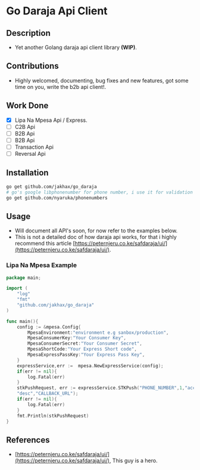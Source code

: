 # Go Daraja Api Client
## Description
- Yet another Golang daraja api client library **(WIP)**.

## Contributions
- Highly welcomed, documenting, bug fixes and new features, got some time on you, write the b2b api client!.

## Work Done
- [x] Lipa Na Mpesa Api / Express.
- [ ] C2B Api
- [ ] B2B Api
- [ ] B2B Api
- [ ] Transaction Api
- [ ] Reversal Api

## Installation
```bash
go get github.com/jakhax/go_daraja
# go's google libphonenumber for phone number, i use it for validation
go get github.com/nyaruka/phonenumbers
```


## Usage
- Will document all API's soon, for now refer to the examples below.
- This is not a detailed doc of how daraja api works, for that i highly recommend this article [https://peternjeru.co.ke/safdaraja/ui/](https://peternjeru.co.ke/safdaraja/ui/).

### Lipa Na Mpesa Example
```go
package main;

import (
	"log"
	"fmt"
	"github.com/jakhax/go_daraja"
)

func main(){
	config := &mpesa.Config{
		MpesaEnvironment:"environment e.g sanbox/production",
		MpesaConsumerKey:"Your Consumer Key",
		MpesaConsumerSecret:"Your Consumer Secret",
		MpesaShortCode:"Your Express Short code",
		MpesaExpressPassKey:"Your Express Pass Key",
	}
	expressService,err :=  mpesa.NewExpressService(config);
	if(err != nil){
		log.Fatal(err)
	}
	stkPushRequest, err := expressService.STKPush("PHONE_NUMBER",1,"account",
	"desc","CALLBACK_URL");
	if(err != nil){
		log.Fatal(err)
	}
	fmt.Println(stkPushRequest)
}
```


## References
- [https://peternjeru.co.ke/safdaraja/ui/](https://peternjeru.co.ke/safdaraja/ui/), This guy is a hero.

